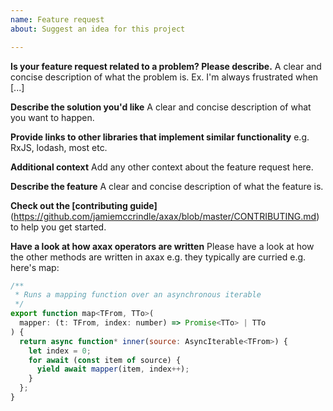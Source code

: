 ```yaml
---
name: Feature request
about: Suggest an idea for this project

---
```


**Is your feature request related to a problem? Please describe.**
A clear and concise description of what the problem is. Ex. I'm always frustrated when [...]

**Describe the solution you'd like**
A clear and concise description of what you want to happen.

**Provide links to other libraries that implement similar functionality**
e.g. RxJS, lodash, most etc.

**Additional context**
Add any other context about the feature request here.

**Describe the feature**
A clear and concise description of what the feature is.

**Check out the [contributing guide]**
(https://github.com/jamiemccrindle/axax/blob/master/CONTRIBUTING.md) to help you get started.

**Have a look at how axax operators are written**
Please have a look at how the other methods are written in axax e.g. they typically are curried e.g. here's map:

```javascript
/**
 * Runs a mapping function over an asynchronous iterable
 */
export function map<TFrom, TTo>(
  mapper: (t: TFrom, index: number) => Promise<TTo> | TTo
) {
  return async function* inner(source: AsyncIterable<TFrom>) {
    let index = 0;
    for await (const item of source) {
      yield await mapper(item, index++);
    }
  };
}
```
